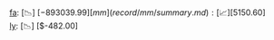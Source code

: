 [fa](record/fa/summary.md): [📉] [$-893039.99]  
[mm](record/mm/summary.md): [📈] [$5150.60]  
[ly](record/ly/summary.md): [📉] [$-482.00]  
